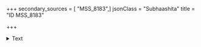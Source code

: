 +++
secondary_sources = [ "MSS_8183",]
jsonClass = "Subhaashita"
title = "ID MSS_8183"

+++

<details><summary>Text</summary>

ID
MSS_8183    आरभन्तेऽल्पमेवाज्ञाः कामं व्यग्रा भवन्ति च।  
मह...
MSS_8183    एह्येहि क्व गतासि मैथिलि मृगः प्राप्तो मया काञ...
Name: quote, dtype: object
</details>
